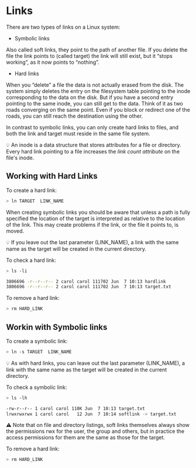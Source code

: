 # Links

There are two types of links on a Linux system:

- Symbolic links

Also called soft links, they point to the path of another file. If you delete the file the link points to (called target) the link will still exist, but it “stops working”, as it now points to “nothing”.

- Hard links

When you “delete” a file the data is not actually erased from the disk. The system simply deletes the entry on the filesystem table pointing to the inode corresponding to the data on the disk. But if you have a second entry pointing to the same inode, you can still get to the data. Think of it as two roads converging on the same point. Even if you block or redirect one of the roads, you can still reach the destination using the other.

In contrast to symbolic links, you can only create hard links to files, and both the link and target must reside in the same file system.

💡 An inode is a data structure that stores attributes for a file or directory. Every hard link pointing to a file increases the *link count attribute* on the file's inode.

## Working with Hard Links

To create a hard link:

```sh
> ln TARGET  LINK_NAME
```

When creating symbolic links you should be aware that unless a path is fully specified the location of the target is interpreted as relative to the location of the link. This may create problems if the link, or the file it points to, is moved.

💡 If you leave out the last parameter (LINK_NAME), a link with the same name as the target will be created in the current directory.

To check a hard link:

```sh
> ls -li

3806696 -r--r--r-- 2 carol carol 111702 Jun  7 10:13 hardlink
3806696 -r--r--r-- 2 carol carol 111702 Jun  7 10:13 target.txt
```

To remove a hard link:

```sh
> rm HARD_LINK
```

## Workin with Symbolic links

To create a symbolic link:

```sh
> ln -s TARGET  LINK_NAME
```

💡 As with hard links, you can leave out the last parameter (LINK_NAME), a link with the same name as the target will be created in the current directory.

To check a symbolic link:

```sh
> ls -lh

-rw-r--r-- 1 carol carol 110K Jun  7 10:13 target.txt
lrwxrwxrwx 1 carol carol   12 Jun  7 10:14 softlink -> target.txt
```

⚠ Note that on file and directory listings, soft links themselves always show the permissions rwx for the user, the group and others, but in practice the access permissions for them are the same as those for the target.

To remove a hard link:

```sh
> rm HARD_LINK
```
